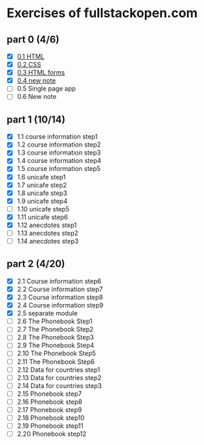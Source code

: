 # Exercises of fullstackopen.com

## part 0 (4/6)

- [x] [0.1 HTML](./part0/0.1.md)
- [x] [0.2 CSS](./part0/0.2.md)
- [x] [0.3 HTML forms](./part0/0.3.md)
- [x] [0.4 new note](./part0/0.4.md)
- [ ] 0.5 Single page app
- [ ] 0.6 New note

## part 1 (10/14)

- [x] 1.1 course information step1
- [x] 1.2 course information step2
- [x] 1.3 course information step3
- [x] 1.4 course information step4
- [x] 1.5 course information step5
- [x] 1.6 unicafe step1
- [x] 1.7 unicafe step2
- [x] 1.8 unicafe step3
- [x] 1.9 unicafe step4
- [ ] 1.10 unicafe step5
- [x] 1.11 unicafe step6
- [x] 1.12 anecdotes step1
- [ ] 1.13 anecdotes step2
- [ ] 1.14 anecdotes step3

## part 2 (4/20)

- [x] 2.1 Course information step6
- [x] 2.2 Course information step7
- [x] 2.3 Course information step8
- [x] 2.4 Course information step9
- [x] 2.5 separate module
- [ ] 2.6 The Phonebook Step1
- [ ] 2.7 The Phonebook Step2
- [ ] 2.8 The Phonebook Step3
- [ ] 2.9 The Phonebook Step4
- [ ] 2.10 The Phonebook Step5
- [ ] 2.11 The Phonebook Step6
- [ ] 2.12 Data for countries step1
- [ ] 2.13 Data for countries step2
- [ ] 2.14 Data for countries step3
- [ ] 2.15 Phonebook step7
- [ ] 2.16 Phonebook step8
- [ ] 2.17 Phonebook step9
- [ ] 2.18 Phonebook step10
- [ ] 2.19 Phonebook step11
- [ ] 2.20 Phonebook step12